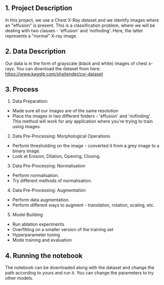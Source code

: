 ## 1. Project Description
In this project, we use a Chest X-Ray dataset and we identify images where an "effusion" is present. This is a classification problem, where we will be dealing with two classes - 'effusion' and 'nofinding'. Here, the latter represents a "normal" X-ray image.
## 2. Data Description
Our data is in the form of grayscale (black and white) images of chest x-rays. You can download the dataset from here: https://www.kaggle.com/shaitender/cxr-dataset
## 3. Process
1. Data Preparation: 
  * Made sure all our images are of the same resolution
  * Place the images in two different folders - 'effusion' and 'nofinding'. This method will work for any application where you're trying to train using images.
2. Data Pre-Processing: Morphological Operations
  * Perform thresholding on the image - converted it from a grey image to a binary image.
  * Look at Erosion, Dilation, Opening, Closing.
3. Data Pre-Processing: Normalisation
  * Perform normalisation.
  * Try different methods of normalisation.
4. Data Pre-Processing: Augmentation
  * Perform data augmentation.
  * Perform different ways to augment - translation, rotation, scaling, etc.
5. Model Building
  * Run ablation experiments
  * Overfitting on a smaller version of the training set
  * Hyperparameter tuning
  * Mode training and evaluation
## 4. Running the notebook
The notebook can be downloaded along with the dataset and change the path according to yours and run it. You can change the parameters to try other models.
